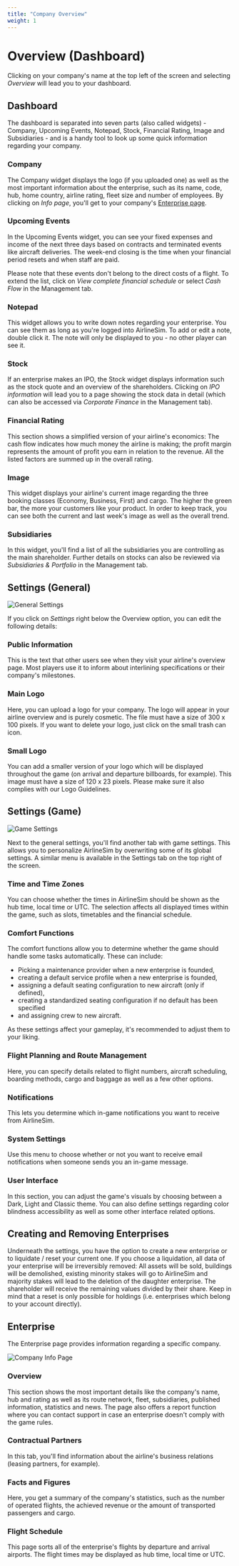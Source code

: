 ```yaml
---
title: "Company Overview"
weight: 1
---
```


# Overview (Dashboard)

Clicking on your company's name at the top left of the screen and selecting *Overview* will lead you to your dashboard.

## Dashboard

The dashboard is separated into seven parts (also called widgets) - Company, Upcoming Events, Notepad, Stock, Financial Rating, Image and Subsidiaries - and is a handy tool to look up some quick information regarding your company.

### Company

The Company widget displays the logo (if you uploaded one) as well as the most important information about the enterprise, such as its name, code, hub, home country, airline rating, fleet size and number of employees. By clicking on *Info page*, you'll get to your company's [Enterprise page](#enterprise).

### Upcoming Events

In the Upcoming Events widget, you can see your fixed expenses and income of the next three days based on contracts and terminated events like aircraft deliveries. The week-end closing is the time when your financial period resets and when staff are paid.

Please note that these events don't belong to the direct costs of a flight. To extend the list, click on *View complete financial schedule* or select *Cash Flow* in the Management tab.

### Notepad

This widget allows you to write down notes regarding your enterprise. You can see them as long as you're logged into AirlineSim. To add or edit a note, double click it. The note will only be displayed to you - no other player can see it.

### Stock

If an enterprise makes an IPO, the Stock widget displays information such as the stock quote and an overview of the shareholders. Clicking on *IPO information* will lead you to a page showing the stock data in detail (which can also be accessed via *Corporate Finance* in the Management tab).

### Financial Rating

This section shows a simplified version of your airline's economics: The cash flow indicates how much money the airline is making; the profit margin represents the amount of profit you earn in relation to the revenue. All the listed factors are summed up in the overall rating.

### Image

This widget displays your airline's current image regarding the three booking classes (Economy, Business, First) and cargo. The higher the green bar, the more your customers like your product. In order to keep track, you can see both the current and last week's image as well as the overall trend.

### Subsidiaries

In this widget, you'll find a list of all the subsidiaries you are controlling as the main shareholder. Further details on stocks can also be reviewed via *Subsidiaries & Portfolio* in the Management tab.

## Settings (General)

![General Settings](general_settings_01.png "General Settings")

If you click on *Settings* right below the Overview option, you can edit the following details:

### Public Information 

This is the text that other users see when they visit your airline's overview page. Most players use it to inform about interlining specifications or their company's milestones.

### Main Logo

Here, you can upload a logo for your company. The logo will appear in your airline overview and is purely cosmetic. The file must have a size of 300 x 100 pixels. If you want to delete your logo, just click on the small trash can icon. 

### Small Logo

You can add a smaller version of your logo which will be displayed throughout the game (on arrival and departure billboards, for example). This image must have a size of 120 x 23 pixels. Please make sure it also complies with our Logo Guidelines.

## Settings (Game)

![Game Settings](game_settings_01.png "Game Settings")

Next to the general settings, you'll find another tab with game settings. This allows you to personalize AirlineSim by overwriting some of its global settings. A similar menu is available in the Settings tab on the top right of the screen.

### Time and Time Zones

You can choose whether the times in AirlineSim should be shown as the hub time, local time or UTC. The selection affects all displayed times within the game, such as slots, timetables and the financial schedule.

### Comfort Functions    
            
The comfort functions allow you to determine whether the game should handle some tasks automatically. These can include:

* Picking a maintenance provider when a new enterprise is founded,
* creating a default service profile when a new enterprise is founded,
* assigning a default seating configuration to new aircraft (only if defined),
* creating a standardized seating configuration if no default has been specified
* and assigning crew to new aircraft.

As these settings affect your gameplay, it's recommended to adjust them to your liking.

### Flight Planning and Route Management

Here, you can specify details related to flight numbers, aircraft scheduling, boarding methods, cargo and baggage as well as a few other options.

### Notifications

This lets you determine which in-game notifications you want to receive from AirlineSim.

### System Settings

Use this menu to choose whether or not you want to receive email notifications when someone sends you an in-game message.

### User Interface

In this section, you can adjust the game's visuals by choosing between a Dark, Light and Classic theme. You can also define settings regarding color blindness accessibility as well as some other interface related options.

## Creating and Removing Enterprises

Underneath the settings, you have the option to create a new enterprise or to liquidate / reset your current one. If you choose a liquidation, all data of your enterprise will be irreversibly removed: All assets will be sold, buildings will be demolished, existing minority stakes will go to AirlineSim and majority stakes will lead to the deletion of the daughter enterprise. The shareholder will receive the remaining values divided by their share. Keep in mind that a reset is only possible for holdings (i.e. enterprises which belong to your account directly).

## Enterprise        

The Enterprise page provides information regarding a specific company.

![Company Info Page](overview_01.png "Company Info Page")

### Overview

This section shows the most important details like the company's name, hub and rating as well as its route network, fleet, subsidiaries, published information, statistics and news. The page also offers a report function where you can contact support in case an enterprise doesn't comply with the game rules.

### Contractual Partners

In this tab, you'll find information about the airline's business relations (leasing partners, for example).

### Facts and Figures

Here, you get a summary of the company's statistics, such as the number of operated flights, the achieved revenue or the amount of transported passengers and cargo.

### Flight Schedule

This page sorts all of the enterprise's flights by departure and arrival airports. The flight times may be displayed as hub time, local time or UTC.
